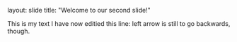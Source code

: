 layout: slide 
title: "Welcome to our second slide!"

This is my text
I have now editied this line: left arrow is still to go backwards, though.
